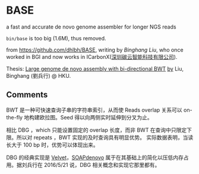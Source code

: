 # BASE
a fast and accurate de novo genome assembler for longer NGS reads

`bin/base` is too big (1.6M), thus removed.

from <https://github.com/dhlbh/BASE>, writing by _Binghang Liu_, who once worked in BGI and now works in ICarbonX([深圳碳云智能科技有限公司](http://www.icarbonx.com/)).

Thesis: [Large genome de novo assembly with bi-directional BWT](https://hub.hku.hk/handle/10722/225227) [by](https://hub.hku.hk/bitstream/10722/225227/1/FullText.pdf) Liu, Binghang (劉兵行) @ HKU.

## Comments

BWT 是一种可快速查询子串的字符串索引，从而使 Reads overlap 关系可以 on-the-fly 地构建欧拉图。Seed 得以向两侧实时延伸到分叉为止。

相比 DBG ，which 只能设置固定的 overlap 长度，而非 BWT 在查询中只限定下限。所以对 repeats ，BWT 实现的及时查询具有明显优势。
实际数据表明，当读长大于 100 bp 时，优势可以体现出来。

DBG 的经典实现是 [Velvet](https://github.com/dzerbino/velvet)，[SOAPdenovo](https://github.com/aquaskyline/SOAPdenovo2) 属于在其基础上的简化以压低内存占用。据刘兵行在 2016/5/21 说，DBG 相关概念和实现它那里都有。

